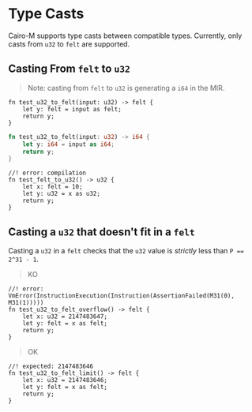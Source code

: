 # Type Casts

Cairo-M supports type casts between compatible types. Currently, only casts from
`u32` to `felt` are supported.

## Casting From `felt` to `u32`

> Note: casting from `felt` to `u32` is generating a `i64` in the MIR.

```cairo-m
fn test_u32_to_felt(input: u32) -> felt {
    let y: felt = input as felt;
    return y;
}
```

```rust
fn test_u32_to_felt(input: u32) -> i64 {
    let y: i64 = input as i64;
    return y;
}
```

```cairo-m
//! error: compilation
fn test_felt_to_u32() -> u32 {
    let x: felt = 10;
    let y: u32 = x as u32;
    return y;
}
```

## Casting a `u32` that doesn't fit in a `felt`

Casting a `u32` in a `felt` checks that the `u32` value is _strictly_ less than
`P == 2^31 - 1`.

> KO

```cairo-m
//! error: VmError(InstructionExecution(Instruction(AssertionFailed(M31(0), M31(1)))))
fn test_u32_to_felt_overflow() -> felt {
    let x: u32 = 2147483647;
    let y: felt = x as felt;
    return y;
}
```

> OK

```cairo-m
//! expected: 2147483646
fn test_u32_to_felt_limit() -> felt {
    let x: u32 = 2147483646;
    let y: felt = x as felt;
    return y;
}
```
